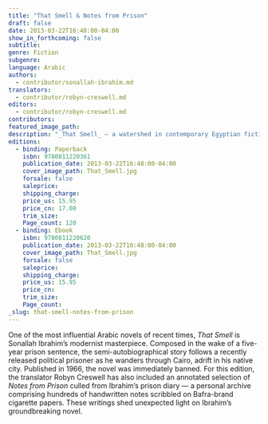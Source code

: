 ```yaml
---
title: "That Smell & Notes from Prison"
draft: false
date: 2013-03-22T16:48:00-04:00
show_in_forthcoming: false
subtitle:
genre: Fiction
subgenre:
language: Arabic
authors:
  - contributor/sonallah-ibrahim.md
translators:
  - contributor/robyn-creswell.md
editors:
  - contributor/robyn-creswell.md
contributors:
featured_image_path:
description: "_That Smell_ — a watershed in contemporary Egyptian fiction — combined with the author’s _Notes from Prison_ in a single edition "
editions:
  - binding: Paperback
    isbn: 9780811220361
    publication_date: 2013-03-22T16:48:00-04:00
    cover_image_path: That_Smell.jpg
    forsale: false
    saleprice:
    shipping_charge:
    price_us: 15.95
    price_cn: 17.00
    trim_size:
    Page_count: 120
  - binding: Ebook
    isbn: 9780811220620
    publication_date: 2013-03-22T16:48:00-04:00
    cover_image_path: That_Smell.jpg
    forsale: false
    saleprice:
    shipping_charge:
    price_us: 15.95
    price_cn:
    trim_size:
    Page_count:
_slug: that-smell-notes-from-prison
---
```


One of the most influential Arabic novels of recent times, _That Smell_ is Sonallah Ibrahim’s modernist masterpiece. Composed in the wake of a five-year prison sentence, the semi-autobiographical story follows a recently released political prisoner as he wanders through Cairo, adrift in his native city. Published in 1966, the novel was immediately banned. For this edition, the translator Robyn Creswell has also included an annotated selection of _Notes from Prison_ culled from Ibrahim’s prison diary — a personal archive comprising hundreds of handwritten notes scribbled on Bafra-brand cigarette papers. These writings shed unexpected light on Ibrahim’s groundbreaking novel.

